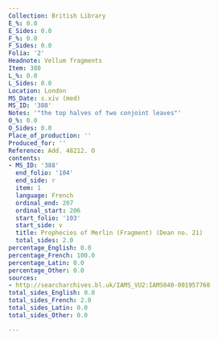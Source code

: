 ```yaml
---
Collection: British Library
E_%: 0.0
E_Sides: 0.0
F_%: 0.0
F_Sides: 0.0
Folia: '2'
Headnote: Vellum fragments
Item: 380
L_%: 0.0
L_Sides: 0.0
Location: London
MS_Date: s.xiv (med)
MS_ID: '388'
Notes: '"the top halves of two conjoint leaves"'
O_%: 0.0
O_Sides: 0.0
Place_of_production: ''
Produced_for: ''
Reference: Add. 48212. O
contents:
- MS_ID: '388'
  end_folio: '104'
  end_side: r
  item: 1
  language: French
  ordinal_end: 207
  ordinal_start: 206
  start_folio: '103'
  start_side: v
  title: Prophecies of Merlin (Fragment) (Dean no. 21)
  total_sides: 2.0
percentage_English: 0.0
percentage_French: 100.0
percentage_Latin: 0.0
percentage_Other: 0.0
sources:
- http://searcharchives.bl.uk/IAMS_VU2:IAMS040-001957760
total_sides_English: 0.0
total_sides_French: 2.0
total_sides_Latin: 0.0
total_sides_Other: 0.0

---
```

